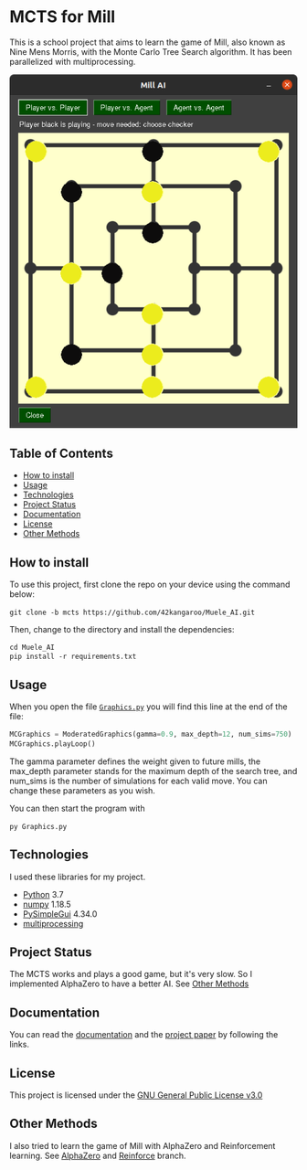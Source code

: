 # MCTS for Mill

This is a school project that aims to learn the game of Mill, also known as Nine Mens Morris, with the Monte Carlo Tree
Search algorithm. It has been parallelized with multiprocessing.

![The GUI](GUI_mühle.png)

## Table of Contents

* [How to install](#how-to-install)
* [Usage](#usage)
* [Technologies](#technologies)
* [Project Status](#project-status)
* [Documentation](#documentation)
* [License](#license)
* [Other Methods](#other-methods)

## How to install

To use this project, first clone the repo on your device using the command below:

`git clone -b mcts https://github.com/42kangaroo/Muele_AI.git`

Then, change to the directory and install the dependencies:

```
cd Muele_AI
pip install -r requirements.txt
```

## Usage

When you open the file [`Graphics.py`](Graphics.py) you will find this line at the end of the file:

```python
MCGraphics = ModeratedGraphics(gamma=0.9, max_depth=12, num_sims=750)
MCGraphics.playLoop()
```

The gamma parameter defines the weight given to future mills, the max_depth parameter stands for the maximum depth of
the search tree, and num_sims is the number of simulations for each valid move. You can change these parameters as you
wish.

You can then start the program with

`py Graphics.py`

## Technologies

I used these libraries for my project.

* [Python](https://www.python.org/) 3.7
* [numpy](https://numpy.org/) 1.18.5
* [PySimpleGui](https://pysimplegui.readthedocs.io/en/latest/) 4.34.0
* [multiprocessing](https://docs.python.org/3.8/library/multiprocessing.html)

## Project Status

The MCTS works and plays a good game, but it's very slow. So I implemented AlphaZero to have a better AI.
See [Other Methods](#other-methods)

## Documentation

You can read the [documentation](https://drive.google.com/file/d/1z9zaC1zZEqTncdVrNIjXunE9AJR4O7gy/view?usp=sharing)
and the [project paper](https://drive.google.com/file/d/1jZlc4MIeE6FR0YXaPvkx2_3wWo1mAWGn/view?usp=sharing) by following
the links.

## License

This project is licensed under the [GNU General Public License v3.0](LICENSE)

## Other Methods

I also tried to learn the game of Mill with AlphaZero and Reinforcement learning.
See [AlphaZero](https://github.com/42kangaroo/Muele_AI/tree/alphaZero)
and [Reinforce](https://github.com/42kangaroo/Muele_AI/tree/reinforce) branch.